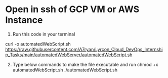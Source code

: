 # Open in ssh of GCP VM or AWS Instance

1. Run this code in your terminal

curl -o automatedWebScript.sh https://raw.githubusercontent.com/A7ryan/Lyrcon_Cloud_DevOps_Internship_Tasks/main/automatedWebServer/automatedWebScript.sh

2. Type below commands to make the file executable and run
   chmod +x automatedWebScript.sh
   ./automatedWebScript.sh



